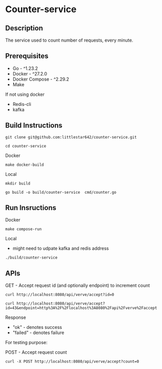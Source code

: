 # Counter-service

## Description
The service used to count number of requests, every minute. 

## Prerequisites

- Go - ^1.23.2
- Docker - ^27.2.0
- Docker Compose - ^2.29.2
- Make

If not using docker

- Redis-cli
- kafka

## Build Instructions 

```shell script
git clone git@github.com:littlestar642/counter-service.git

cd counter-service
```

Docker
```shell script
make docker-build
```

Local
```shell script
mkdir build

go build -o build/counter-service  cmd/counter.go
```

## Run Insructions

Docker
```shell script
make compose-run
```

Local

- might need to udpate kafka and redis address

```shell script
./build/counter-service 
```

## APIs

GET - Accept request id (and optionally endpoint) to increment count

```shell script
curl http://localhost:8080/api/verve/accept?id=0
```

```shell script
curl http://localhost:8080/api/verve/accept?id=43&endpoint=http%3A%2F%2Flocalhost%3A8080%2Fapi%2Fverve%2Faccept
```

Response 

- "ok"     - denotes success
- "failed" - denotes failure


For testing purpose:

POST - Accept request count
```shell script
curl -X POST http://localhost:8080/api/verve/accept?count=0
```




